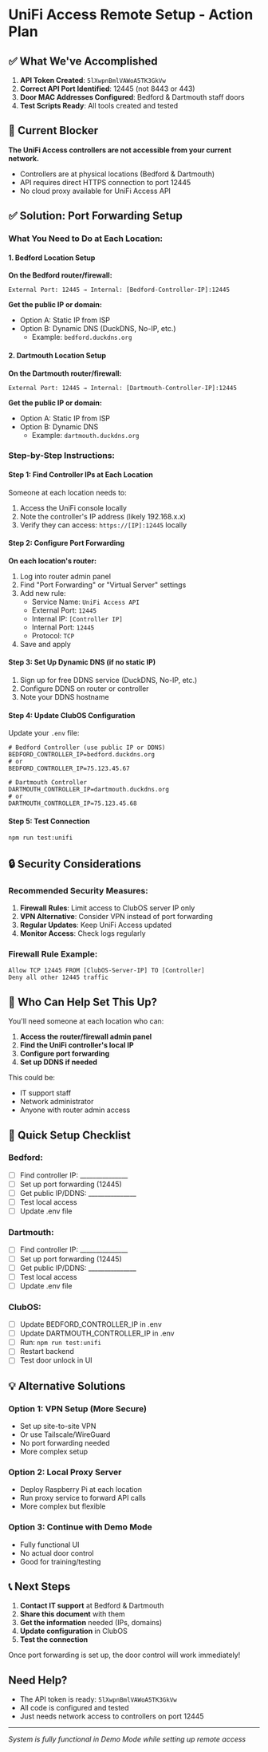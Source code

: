 # UniFi Access Remote Setup - Action Plan

## ✅ What We've Accomplished
1. **API Token Created**: `5lXwpnBmlVAWoA5TK3GkVw`
2. **Correct API Port Identified**: 12445 (not 8443 or 443)
3. **Door MAC Addresses Configured**: Bedford & Dartmouth staff doors
4. **Test Scripts Ready**: All tools created and tested

## 🚫 Current Blocker
**The UniFi Access controllers are not accessible from your current network.**
- Controllers are at physical locations (Bedford & Dartmouth)
- API requires direct HTTPS connection to port 12445
- No cloud proxy available for UniFi Access API

## ✅ Solution: Port Forwarding Setup

### What You Need to Do at Each Location:

#### 1. Bedford Location Setup
**On the Bedford router/firewall:**
```
External Port: 12445 → Internal: [Bedford-Controller-IP]:12445
```

**Get the public IP or domain:**
- Option A: Static IP from ISP
- Option B: Dynamic DNS (DuckDNS, No-IP, etc.)
  - Example: `bedford.duckdns.org`

#### 2. Dartmouth Location Setup
**On the Dartmouth router/firewall:**
```
External Port: 12445 → Internal: [Dartmouth-Controller-IP]:12445
```

**Get the public IP or domain:**
- Option A: Static IP from ISP
- Option B: Dynamic DNS
  - Example: `dartmouth.duckdns.org`

### Step-by-Step Instructions:

#### Step 1: Find Controller IPs at Each Location
Someone at each location needs to:
1. Access the UniFi console locally
2. Note the controller's IP address (likely 192.168.x.x)
3. Verify they can access: `https://[IP]:12445` locally

#### Step 2: Configure Port Forwarding
**On each location's router:**
1. Log into router admin panel
2. Find "Port Forwarding" or "Virtual Server" settings
3. Add new rule:
   - Service Name: `UniFi Access API`
   - External Port: `12445`
   - Internal IP: `[Controller IP]`
   - Internal Port: `12445`
   - Protocol: `TCP`
4. Save and apply

#### Step 3: Set Up Dynamic DNS (if no static IP)
1. Sign up for free DDNS service (DuckDNS, No-IP, etc.)
2. Configure DDNS on router or controller
3. Note your DDNS hostname

#### Step 4: Update ClubOS Configuration
Update your `.env` file:
```env
# Bedford Controller (use public IP or DDNS)
BEDFORD_CONTROLLER_IP=bedford.duckdns.org
# or
BEDFORD_CONTROLLER_IP=75.123.45.67

# Dartmouth Controller
DARTMOUTH_CONTROLLER_IP=dartmouth.duckdns.org
# or
DARTMOUTH_CONTROLLER_IP=75.123.45.68
```

#### Step 5: Test Connection
```bash
npm run test:unifi
```

## 🔒 Security Considerations

### Recommended Security Measures:
1. **Firewall Rules**: Limit access to ClubOS server IP only
2. **VPN Alternative**: Consider VPN instead of port forwarding
3. **Regular Updates**: Keep UniFi Access updated
4. **Monitor Access**: Check logs regularly

### Firewall Rule Example:
```
Allow TCP 12445 FROM [ClubOS-Server-IP] TO [Controller]
Deny all other 12445 traffic
```

## 📱 Who Can Help Set This Up?

You'll need someone at each location who can:
1. **Access the router/firewall admin panel**
2. **Find the UniFi controller's local IP**
3. **Configure port forwarding**
4. **Set up DDNS if needed**

This could be:
- IT support staff
- Network administrator
- Anyone with router admin access

## 🎯 Quick Setup Checklist

### Bedford:
- [ ] Find controller IP: _______________
- [ ] Set up port forwarding (12445)
- [ ] Get public IP/DDNS: _______________
- [ ] Test local access
- [ ] Update .env file

### Dartmouth:
- [ ] Find controller IP: _______________
- [ ] Set up port forwarding (12445)
- [ ] Get public IP/DDNS: _______________
- [ ] Test local access
- [ ] Update .env file

### ClubOS:
- [ ] Update BEDFORD_CONTROLLER_IP in .env
- [ ] Update DARTMOUTH_CONTROLLER_IP in .env
- [ ] Run: `npm run test:unifi`
- [ ] Restart backend
- [ ] Test door unlock in UI

## 💡 Alternative Solutions

### Option 1: VPN Setup (More Secure)
- Set up site-to-site VPN
- Or use Tailscale/WireGuard
- No port forwarding needed
- More complex setup

### Option 2: Local Proxy Server
- Deploy Raspberry Pi at each location
- Run proxy service to forward API calls
- More complex but flexible

### Option 3: Continue with Demo Mode
- Fully functional UI
- No actual door control
- Good for training/testing

## 📞 Next Steps

1. **Contact IT support** at Bedford & Dartmouth
2. **Share this document** with them
3. **Get the information** needed (IPs, domains)
4. **Update configuration** in ClubOS
5. **Test the connection**

Once port forwarding is set up, the door control will work immediately!

## Need Help?
- The API token is ready: `5lXwpnBmlVAWoA5TK3GkVw`
- All code is configured and tested
- Just needs network access to controllers on port 12445

---
*System is fully functional in Demo Mode while setting up remote access*